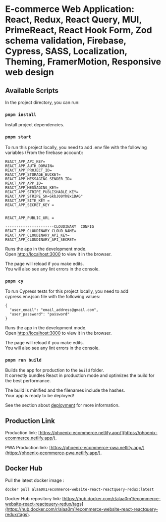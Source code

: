 # E-commerce Web Application: React, Redux, React Query, MUI, PrimeReact,  React Hook Form, Zod schema validation, Firebase, Cypress, SASS, Localization, Theming, FramerMotion, Responsive web design

## Available Scripts

In the project directory, you can run:

### `pnpm install`
Install project dependencies.

### `pnpm start`
To run this project locally, you need to add .env file with the following variables (From the firebase account):
```
REACT_APP_API_KEY=
REACT_APP_AUTH_DOMAIN=
REACT_APP_PROJECT_ID=
REACT_APP_STORAGE_BUCKET=
REACT_APP_MESSAGING_SENDER_ID=
REACT_APP_APP_ID=
REACT_APP_MESSAGING_KEY=
REACT_APP_STRIPE_PUBLISHABLE_KEY=
REACT_APP_STRIPE_SK=SkbJ00Yh8x1DAG"
REACT_APP_SITE_KEY = 
REACT_APP_SECRET_KEY = 


REACT_APP_PUBLIC_URL = 

----------------------CLOUDINARY  CONFIG
REACT_APP_CLOUDINARY_CLOUD_NAME=
REACT_APP_CLOUDINARY_API_KEY=
REACT_APP_CLOUDINARY_API_SECRET=
```
Runs the app in the development mode.\
Open [http://localhost:3000](http://localhost:3000) to view it in the browser.

The page will reload if you make edits.\
You will also see any lint errors in the console.

### `pnpm cy`
To run Cypress tests for this project locally, you need to add  cypress.env.json  file with the following values:
```
{
  "user_email": "email_address@gmail.com",
  "user_password": "password"
}

```
Runs the app in the development mode.\
Open [http://localhost:3000](http://localhost:3000) to view it in the browser.

The page will reload if you make edits.\
You will also see any lint errors in the console.

### `pnpm run build`

Builds the app for production to the `build` folder.\
It correctly bundles React in production mode and optimizes the build for the best performance.

The build is minified and the filenames include the hashes.\
Your app is ready to be deployed!

See the section about [deployment](https://facebook.github.io/create-react-app/docs/deployment) for more information.


## Production Link
Production link: [https://phoenix-ecommerce.netlify.app/](https://phoenix-ecommerce.netlify.app/).

PWA Production link: [https://phoenix-ecommerce-pwa.netlify.app/](https://phoenix-ecommerce-pwa.netlify.app/).


## Docker Hub

Pull the latest docker image : 
```
docker pull alaa0m1/ecommerce-website-react-reactquery-redux:latest
```

Docker Hub repository link: [https://hub.docker.com/r/alaa0m1/ecommerce-website-react-reactquery-redux/tags](https://hub.docker.com/r/alaa0m1/ecommerce-website-react-reactquery-redux/tags).